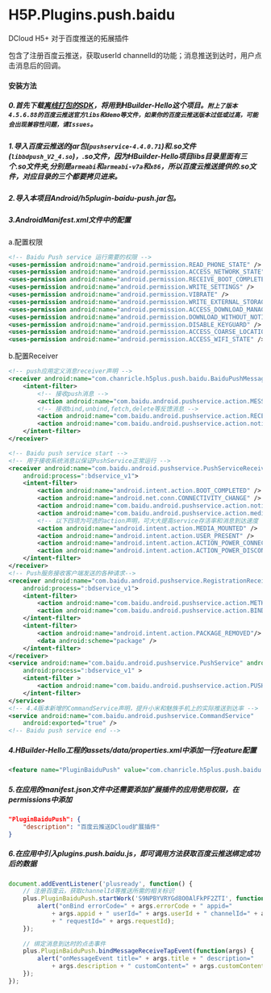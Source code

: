 # H5P.Plugins.push.baidu
DCloud H5+ 对于百度推送的拓展插件

包含了注册百度云推送，获取userId channelId的功能；消息推送到达时，用户点击消息后的回调。

#### 安装方法

##### 0.首先下载[离线打包的SDK](http://ask.dcloud.net.cn/article/103)，将用到HBuilder-Hello这个项目。`附上了版本4.5.6.88的百度云推送官方libs和demo等文件，如果你的百度云推送版本过低或过高，可能会出现兼容性问题，请Issues`。

##### 1.导入百度云推送的jar包(`pushservice-4.4.0.71`)和.so文件(`libbdpush_V2_4.so`)，.so文件，因为HBuilder-Hello项目libs目录里面有三个.so文件夹,分别是`armeabi`和`armeabi-v7a`和`x86`，所以百度云推送提供的.so文件，对应目录的三个都要拷贝进来。

##### 2.导入本项目Android/h5plugin-baidu-push.jar包。

##### 3.AndroidManifest.xml文件中的配置
a.配置权限

```xml
<!-- Baidu Push service 运行需要的权限 -->
<uses-permission android:name="android.permission.READ_PHONE_STATE" />
<uses-permission android:name="android.permission.ACCESS_NETWORK_STATE" />
<uses-permission android:name="android.permission.RECEIVE_BOOT_COMPLETED" />
<uses-permission android:name="android.permission.WRITE_SETTINGS" />
<uses-permission android:name="android.permission.VIBRATE" />
<uses-permission android:name="android.permission.WRITE_EXTERNAL_STORAGE" />
<uses-permission android:name="android.permission.ACCESS_DOWNLOAD_MANAGER"/>
<uses-permission android:name="android.permission.DOWNLOAD_WITHOUT_NOTIFICATION" />
<uses-permission android:name="android.permission.DISABLE_KEYGUARD" />
<uses-permission android:name="android.permission.ACCESS_COARSE_LOCATION" />
<uses-permission android:name="android.permission.ACCESS_WIFI_STATE" />
```

b.配置Receiver

```xml
<!-- push应用定义消息receiver声明 -->
<receiver android:name="com.chanricle.h5plus.push.baidu.BaiduPushMessageReceiver">
    <intent-filter>
        <!-- 接收push消息 -->
        <action android:name="com.baidu.android.pushservice.action.MESSAGE" />
        <!-- 接收bind,unbind,fetch,delete等反馈消息 -->
        <action android:name="com.baidu.android.pushservice.action.RECEIVE" />
        <action android:name="com.baidu.android.pushservice.action.notification.CLICK" />
    </intent-filter>
</receiver>

<!-- Baidu push service start -->
<!-- 用于接收系统消息以保证PushService正常运行 -->
<receiver android:name="com.baidu.android.pushservice.PushServiceReceiver"
    android:process=":bdservice_v1">
    <intent-filter>
        <action android:name="android.intent.action.BOOT_COMPLETED" />
        <action android:name="android.net.conn.CONNECTIVITY_CHANGE" />
        <action android:name="com.baidu.android.pushservice.action.notification.SHOW" />
        <action android:name="com.baidu.android.pushservice.action.media.CLICK" />
        <!-- 以下四项为可选的action声明，可大大提高service存活率和消息到达速度 -->
        <action android:name="android.intent.action.MEDIA_MOUNTED" />
        <action android:name="android.intent.action.USER_PRESENT" />
        <action android:name="android.intent.action.ACTION_POWER_CONNECTED" />
        <action android:name="android.intent.action.ACTION_POWER_DISCONNECTED" />
    </intent-filter>
</receiver>
<!-- Push服务接收客户端发送的各种请求-->
<receiver android:name="com.baidu.android.pushservice.RegistrationReceiver"
    android:process=":bdservice_v1">
    <intent-filter>
        <action android:name="com.baidu.android.pushservice.action.METHOD" />
        <action android:name="com.baidu.android.pushservice.action.BIND_SYNC" />
    </intent-filter>
    <intent-filter>
        <action android:name="android.intent.action.PACKAGE_REMOVED"/>
        <data android:scheme="package" />
    </intent-filter>
</receiver>
<service android:name="com.baidu.android.pushservice.PushService" android:exported="true"
    android:process=":bdservice_v1" >
    <intent-filter >
        <action android:name="com.baidu.android.pushservice.action.PUSH_SERVICE"/>
    </intent-filter>
</service>
<!-- 4.4版本新增的CommandService声明，提升小米和魅族手机上的实际推送到达率 -->
<service android:name="com.baidu.android.pushservice.CommandService"
    android:exported="true" />
<!-- Baidu push service end -->
```

##### 4.HBuilder-Hello工程的assets/data/properties.xml中添加一行feature配置

```xml
<feature name="PluginBaiduPush" value="com.chanricle.h5plus.push.baidu.BaiduPushManager" />
```    

##### 5.在应用的manifest.json文件中还需要添加扩展插件的应用使用权限，在permissions中添加

```json
"PluginBaiduPush": {
    "description": "百度云推送DCloud扩展插件"
}
```

##### 6.在应用中引入plugins.push.baidu.js，即可调用方法获取百度云推送绑定成功后的数据

```javascript
document.addEventListener('plusready', function() {
    // 注册百度云，获取channelId等推送所需的相关标识
    plus.PluginBaiduPush.startWork('S9NPBYVRYGd8O0AlFkPF2ZTI', function(args) {
    	alert("onBind errorCode=" + args.errorCode + " appid="
            + args.appid + " userId=" + args.userId + " channelId=" + args.channelId
            + " requestId=" + args.requestId);
    });
    
    // 绑定消息到达时的点击事件
    plus.PluginBaiduPush.bindMessageReceiveTapEvent(function(args) {
    	alert("onMessageEvent title=" + args.title + " description="
            + args.description + " customContent=" + args.customContent);
    });
});
```
